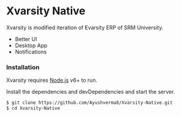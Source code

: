 # Xvarsity Native


Xvarsity is modified iteration of Evarsity ERP of SRM University.

  - Better UI
  - Desktop App
  - Notifications


### Installation

Xvarsity requires [Node.js](https://nodejs.org/) v6+ to run.

Install the dependencies and devDependencies and start the server.

```sh
$ git clone https://github.com/Ayushverma8/Xvarsity-Native.git
$ cd Xvarsity-Native
```

